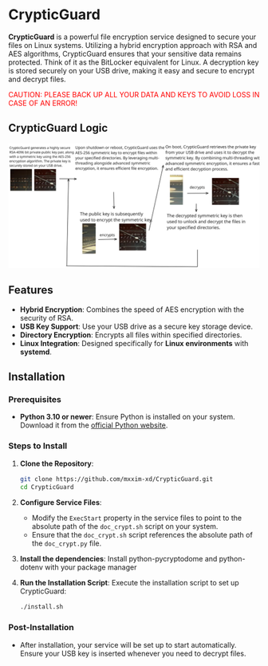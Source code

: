 # CrypticGuard

**CrypticGuard** is a powerful file encryption service designed to secure your files on Linux systems. Utilizing a hybrid encryption approach with RSA and AES algorithms, CrypticGuard ensures that your sensitive data remains protected. Think of it as the BitLocker equivalent for Linux. A decryption key is stored securely on your USB drive, making it easy and secure to encrypt and decrypt files.

<span style="color:red">CAUTION: PLEASE BACK UP ALL YOUR DATA AND KEYS TO AVOID LOSS IN CASE OF AN ERROR!</span>

## CrypticGuard Logic

<img src="CrypticGuard Logic Light.svg" alt="Description of the SVG"/>

## Features

- **Hybrid Encryption**: Combines the speed of AES encryption with the security of RSA.
- **USB Key Support**: Use your USB drive as a secure key storage device.
- **Directory Encryption**: Encrypts all files within specified directories.
- **Linux Integration**: Designed specifically for **Linux environments** with **systemd**.

## Installation

### Prerequisites

- **Python 3.10 or newer**: Ensure Python is installed on your system. Download it from the [official Python website](https://www.python.org/).

### Steps to Install

1. **Clone the Repository**:

   ```bash
   git clone https://github.com/mxxim-xd/CrypticGuard.git
   cd CrypticGuard
   ```

2. **Configure Service Files**:

   - Modify the `ExecStart` property in the service files to point to the absolute path of the `doc_crypt.sh` script on your system.
   - Ensure that the `doc_crypt.sh` script references the absolute path of the `doc_crypt.py` file.

3. **Install the dependencies**:
   Install python-pycryptodome and python-dotenv with your package manager

4. **Run the Installation Script**:
   Execute the installation script to set up CrypticGuard:
   ```bash
   ./install.sh
   ```

### Post-Installation

- After installation, your service will be set up to start automatically. Ensure your USB key is inserted whenever you need to decrypt files.
